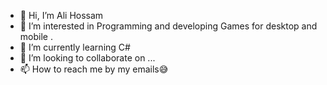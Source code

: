 - 👋 Hi, I’m Ali Hossam
- 👀 I’m interested in Programming and developing Games for desktop and mobile .
- 🌱 I’m currently learning C#
- 💞️ I’m looking to collaborate on ...
- 📫 How to reach me by my emails😅

<!---
3looz7osa/3looz7osa is a ✨ special ✨ repository because its `README.md` (this file) appears on your GitHub profile.
You can click the Preview link to take a look at your changes.
--->
